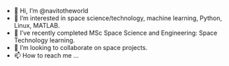 - 👋 Hi, I’m @navitotheworld
- 👀 I’m interested in space science/technology, machine learning, Python, Linux, MATLAB.
- 🌱 I’ve recently completed MSc Space Science and Engineering: Space Technology learning.
- 💞️ I’m looking to collaborate on space projects.
- 📫 How to reach me ...

<!---
navitotheworld/navitotheworld is a ✨ special ✨ repository because its `README.md` (this file) appears on your GitHub profile.
You can click the Preview link to take a look at your changes.
--->
